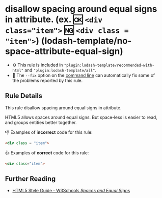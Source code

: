 # disallow spacing around equal signs in attribute. (ex. :ok: `<div class="item">` :ng: `<div class = "item">`) (lodash-template/no-space-attribute-equal-sign)

- :gear: This rule is included in `"plugin:lodash-template/recommended-with-html"` and `"plugin:lodash-template/all"`.
- :wrench: The `--fix` option on the [command line](http://eslint.org/docs/user-guide/command-line-interface#fix) can automatically fix some of the problems reported by this rule.

## Rule Details

This rule disallow spacing around equal signs in attribute.

HTML5 allows spaces around equal signs. But space-less is easier to read, and groups entities better together.

:-1: Examples of **incorrect** code for this rule:

```html
<div class = "item">
```

:+1: Examples of **correct** code for this rule:

```html
<div class="item">
```

## Further Reading

* [HTML5 Style Guide - W3Schools *Spaces and Equal Signs*](https://www.w3schools.com/html/html5_syntax.asp)
